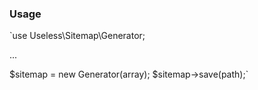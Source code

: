 ### Usage

`use Useless\Sitemap\Generator;

...

$sitemap = new Generator(array);
$sitemap->save(path);`